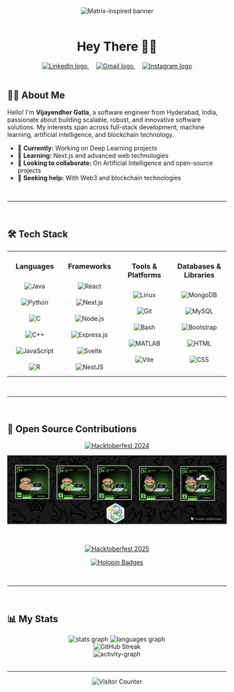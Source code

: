 <div align="center">
  <img src="https://cdna.artstation.com/p/assets/images/images/028/102/058/original/pixel-jeff-matrix-s.gif?1593487263" alt="Matrix-inspired banner" height="auto" width="1000">
</div>

<br/>

<h1 align="center">Hey There 🙋🏻</h1>

<div align="center">
  <a href="https://linkedin.com/in/vijayendher-gatla" target="_blank">
    <img src="https://raw.githubusercontent.com/maurodesouza/profile-readme-generator/master/src/assets/icons/social/linkedin/default.svg" width="52" height="40" alt="LinkedIn logo" />
  </a>
  &nbsp;&nbsp;&nbsp;
  <a href="mailto:vijayendhergatla@gmail.com" target="_blank">
    <img src="https://raw.githubusercontent.com/maurodesouza/profile-readme-generator/master/src/assets/icons/social/gmail/default.svg" width="52" height="40" alt="Gmail logo" />
  </a>
  &nbsp;&nbsp;&nbsp;
  <a href="https://instagram.com/wizaye.x" target="_blank">
    <img src="https://raw.githubusercontent.com/maurodesouza/profile-readme-generator/master/src/assets/icons/social/instagram/default.svg" width="52" height="40" alt="Instagram logo" />
  </a>
</div>

<br/>


## 👨‍💻 About Me

Hello! I'm **Vijayendher Gatla**, a software engineer from Hyderabad, India, passionate about building scalable, robust, and innovative software solutions. My interests span across full-stack development, machine learning, artificial intelligence, and blockchain technology.

- 🔭 **Currently:** Working on Deep Learning projects
- 🌱 **Learning:** Next.js and advanced web technologies
- 👯 **Looking to collaborate:** On Artificial Intelligence and open-source projects
- 🤝 **Seeking help:** With Web3 and blockchain technologies

<br/>

---

<br/>

## 🛠️ Tech Stack

<table>
  <tr>
    <td valign="top" width="25%">
      <h3 align="center">Languages</h3>
      <div align="center">
        <img style="margin: 10px" src="https://skillicons.dev/icons?i=java" alt="Java" height="40" />
        <img style="margin: 10px" src="https://skillicons.dev/icons?i=python" alt="Python" height="40" />
        <img style="margin: 10px" src="https://skillicons.dev/icons?i=c" alt="C" height="40" />
        <img style="margin: 10px" src="https://skillicons.dev/icons?i=cpp" alt="C++" height="40" />
        <img style="margin: 10px" src="https://skillicons.dev/icons?i=js" alt="JavaScript" height="40" />
        <img style="margin: 10px" src="https://skillicons.dev/icons?i=r" alt="R" height="40" />
      </div>
    </td>
    <td valign="top" width="25%">
      <h3 align="center">Frameworks</h3>
      <div align="center">
        <img style="margin: 10px" src="https://skillicons.dev/icons?i=react" alt="React" height="40" />
        <img style="margin: 10px" src="https://skillicons.dev/icons?i=nextjs" alt="Next.js" height="40" />
        <img style="margin: 10px" src="https://skillicons.dev/icons?i=nodejs" alt="Node.js" height="40" />
        <img style="margin: 10px" src="https://skillicons.dev/icons?i=express" alt="Express.js" height="40" />
        <img style="margin: 10px" src="https://skillicons.dev/icons?i=svelte" alt="Svelte" height="40" />
        <img style="margin: 10px" src="https://skillicons.dev/icons?i=nestjs" title="NestJS" alt="NestJS" height="40" />
      </div>
    </td>
    <td valign="top" width="25%">
      <h3 align="center">Tools & Platforms</h3>
      <div align="center">
        <img style="margin: 10px" src="https://skillicons.dev/icons?i=linux" alt="Linux" height="40" />
        <img style="margin: 10px" src="https://skillicons.dev/icons?i=github" alt="Git" height="40" />
        <img style="margin: 10px" src="https://skillicons.dev/icons?i=bash" alt="Bash" height="40" />
        <img style="margin: 10px" src="https://skillicons.dev/icons?i=matlab" alt="MATLAB" height="40" />
        <img style="margin: 10px" src="https://skillicons.dev/icons?i=vite" alt="Vite" height="40" />
      </div>
    </td>
    <td valign="top" width="25%">
      <h3 align="center">Databases & Libraries</h3>
      <div align="center">
        <img style="margin: 10px" src="https://skillicons.dev/icons?i=mongodb" alt="MongoDB" height="40" />
        <img style="margin: 10px" src="https://skillicons.dev/icons?i=mysql" alt="MySQL" height="40" />
        <img style="margin: 10px" src="https://skillicons.dev/icons?i=bootstrap" alt="Bootstrap" height="40" />
        <img style="margin: 10px" src="https://skillicons.dev/icons?i=html" alt="HTML" height="40" />
        <img style="margin: 10px" src="https://skillicons.dev/icons?i=css" alt="CSS" height="40" />
      </div>
    </td>
  </tr>
</table>

<br/>

---

<br/>

## 🌟 Open Source Contributions

<div align="center">

[![Hacktoberfest 2024](https://img.shields.io/badge/Hacktoberfest-2024-red?logo=hackthebox&logoColor=white)](https://hacktoberfest.com/)

</div>

<div align="center">
  
[![Holopin Badges](assets/hacktoberfest_2024.png)](assets/hacktoberfest_2024.png)

</div>

<br/>

<div align="center">

[![Hacktoberfest 2025](https://img.shields.io/badge/Hacktoberfest-2025-blueviolet?logo=hackthebox&logoColor=white)](https://hacktoberfest.com/)

</div>

<div align="center">
  
[![Holopin Badges](https://holopin.me/wizaye)](https://holopin.io/@wizaye)

</div>

<br/>

---

<br/>

## 📊 My Stats

<div align="center">
  <img src="https://github-readme-stats.vercel.app/api?username=wizaye&show_icons=true&count_private=true&hide_border=false&theme=tokyonight" height="200" alt="stats graph" />
  <img src="https://github-readme-stats.vercel.app/api/top-langs?username=wizaye&locale=en&hide_title=false&layout=compact&card_width=320&langs_count=5&theme=tokyonight&hide_border=false&order=2" height="200" alt="languages graph" />
</div>

<div align="center">
  <img src="https://streak-stats.demolab.com?user=wizaye&theme=tokyonight&hide_border=false&border_radius=5&order=3" height="200" alt="GitHub Streak" />
</div>

<div align="center">
  <img src="https://github-readme-activity-graph.vercel.app/graph?username=wizaye&radius=16&bg_color=1a1b27&color=c0caf5&line=9e4c98&point=f7768e&area=true" height="300" alt="activity-graph" />
</div>

<br/>

---

<div align="center">
  <img src="https://profile-counter.glitch.me/wizaye/count.svg?" alt="Visitor Counter" />
</div>
